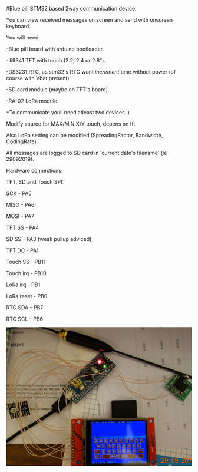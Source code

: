 #Blue pill STM32 based 2way communication device.

You can view received messages on screen and send with onscreen keyboard.

You will need:

-Blue pill board with arduino bootloader.

-ili9341 TFT with touch (2.2, 2.4 or 2.8").

-DS3231 RTC, as stm32's RTC wont _increment_ time without power (of course with Vbat present).

-SD card module (maybe on TFT's board).

-RA-02 LoRa module.

*To communicate youll need atleast two devices :)


Modify source for MAX/MIN X/Y touch, depens on tft.

Also LoRa setting can be modified (SpreadingFactor, Bandwidth, CodingRate).

All messages are logged to SD card in 'current date's filename' (ie 29092019).




Hardware connections:

TFT, SD and Touch SPI:

SCK        - PA5

MISO       - PA6

MOSI       - PA7

TFT SS     - PA4

SD SS      - PA3 (weak pullup adviced)

TFT DC     - PA1

Touch SS   - PB11

Touch irq  - PB10

LoRa irq   - PB1

LoRa reset - PB0

RTC SDA    - PB7

RTC SCL    - PB6


![alt text](https://github.com/Airrr17/LoRa_messenger/blob/master/LoRa1.jpg)
